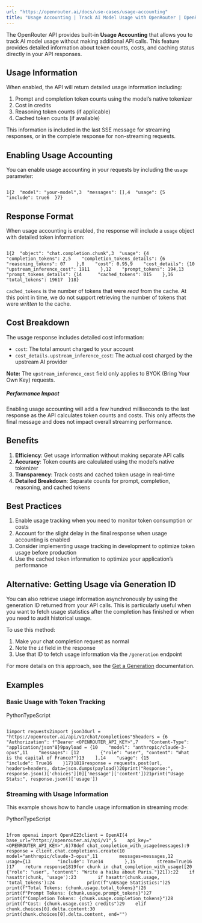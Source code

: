 ```yaml
---
url: "https://openrouter.ai/docs/use-cases/usage-accounting"
title: "Usage Accounting | Track AI Model Usage with OpenRouter | OpenRouter | Documentation"
---
```


The OpenRouter API provides built-in **Usage Accounting** that allows you to track AI model usage without making additional API calls. This feature provides detailed information about token counts, costs, and caching status directly in your API responses.

## Usage Information

When enabled, the API will return detailed usage information including:

1. Prompt and completion token counts using the model’s native tokenizer
2. Cost in credits
3. Reasoning token counts (if applicable)
4. Cached token counts (if available)

This information is included in the last SSE message for streaming responses, or in the complete response for non-streaming requests.

## Enabling Usage Accounting

You can enable usage accounting in your requests by including the `usage` parameter:

```code-block text-sm

1{2  "model": "your-model",3  "messages": [],4  "usage": {5    "include": true6  }7}
```

## Response Format

When usage accounting is enabled, the response will include a `usage` object with detailed token information:

```code-block text-sm

1{2  "object": "chat.completion.chunk",3  "usage": {4    "completion_tokens": 2,5    "completion_tokens_details": {6      "reasoning_tokens": 07    },8    "cost": 0.95,9    "cost_details": {10      "upstream_inference_cost": 1911    },12    "prompt_tokens": 194,13    "prompt_tokens_details": {14      "cached_tokens": 015    },16    "total_tokens": 19617  }18}
```

`cached_tokens` is the number of tokens that were _read_ from the cache. At this point in time, we do not support retrieving the number of tokens that were _written_ to the cache.

## Cost Breakdown

The usage response includes detailed cost information:

- `cost`: The total amount charged to your account
- `cost_details.upstream_inference_cost`: The actual cost charged by the upstream AI provider

**Note:** The `upstream_inference_cost` field only applies to BYOK (Bring Your Own Key) requests.

##### Performance Impact

Enabling usage accounting will add a few hundred milliseconds to the last
response as the API calculates token counts and costs. This only affects the
final message and does not impact overall streaming performance.

## Benefits

1. **Efficiency**: Get usage information without making separate API calls
2. **Accuracy**: Token counts are calculated using the model’s native tokenizer
3. **Transparency**: Track costs and cached token usage in real-time
4. **Detailed Breakdown**: Separate counts for prompt, completion, reasoning, and cached tokens

## Best Practices

1. Enable usage tracking when you need to monitor token consumption or costs
2. Account for the slight delay in the final response when usage accounting is enabled
3. Consider implementing usage tracking in development to optimize token usage before production
4. Use the cached token information to optimize your application’s performance

## Alternative: Getting Usage via Generation ID

You can also retrieve usage information asynchronously by using the generation ID returned from your API calls. This is particularly useful when you want to fetch usage statistics after the completion has finished or when you need to audit historical usage.

To use this method:

1. Make your chat completion request as normal
2. Note the `id` field in the response
3. Use that ID to fetch usage information via the `/generation` endpoint

For more details on this approach, see the [Get a Generation](https://openrouter.ai/docs/api-reference/get-a-generation) documentation.

## Examples

### Basic Usage with Token Tracking

PythonTypeScript

```code-block text-sm

1import requests2import json34url = "https://openrouter.ai/api/v1/chat/completions"5headers = {6    "Authorization": f"Bearer <OPENROUTER_API_KEY>",7    "Content-Type": "application/json"8}9payload = {10    "model": "anthropic/claude-3-opus",11    "messages": [12        {"role": "user", "content": "What is the capital of France?"}13    ],14    "usage": {15        "include": True16    }17}1819response = requests.post(url, headers=headers, data=json.dumps(payload))20print("Response:", response.json()['choices'][0]['message']['content'])21print("Usage Stats:", response.json()['usage'])
```

### Streaming with Usage Information

This example shows how to handle usage information in streaming mode:

PythonTypeScript

```code-block text-sm

1from openai import OpenAI23client = OpenAI(4    base_url="https://openrouter.ai/api/v1",5    api_key="<OPENROUTER_API_KEY>",6)78def chat_completion_with_usage(messages):9    response = client.chat.completions.create(10        model="anthropic/claude-3-opus",11        messages=messages,12        usage={13          "include": True14        },15        stream=True16    )17    return response1819for chunk in chat_completion_with_usage([20    {"role": "user", "content": "Write a haiku about Paris."}21]):22    if hasattr(chunk, 'usage'):23        if hasattr(chunk.usage, 'total_tokens'):24            print(f"\nUsage Statistics:")25            print(f"Total Tokens: {chunk.usage.total_tokens}")26            print(f"Prompt Tokens: {chunk.usage.prompt_tokens}")27            print(f"Completion Tokens: {chunk.usage.completion_tokens}")28            print(f"Cost: {chunk.usage.cost} credits")29    elif chunk.choices[0].delta.content:30        print(chunk.choices[0].delta.content, end="")

```